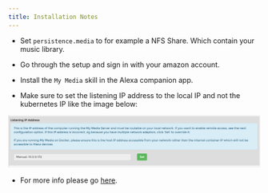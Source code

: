 ```yaml
---
title: Installation Notes
---
```


- Set `persistence.media` to for example a NFS Share. Which contain your music library.

- Go through the setup and sign in with your amazon account.

- Install the `My Media` skill in the Alexa companion app.

- Make sure to set the listening IP address to the local IP and not the kubernetes IP like the image below:

![listeningIpAddress](./img/listeningIPAddress.png)

- For more info please go [here](https://www.mymediaalexa.com/).
